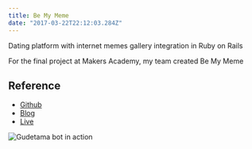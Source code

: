 ```yaml
---
title: Be My Meme
date: "2017-03-22T22:12:03.284Z"
---
```


Dating platform with internet memes gallery integration in Ruby on Rails

<!-- end -->

For the final project at Makers Academy, my team created Be My Meme

## Reference

* [Github](https://github.com/Justinio14/BeMyMeme)
* [Blog](https://medium.com/@herecomesjaycee/makers-academy-week-11-12-7799b14dfce5)
* [Live](https://bemymeme.herokuapp.com)

![Gudetama bot in action](https://cdn-images-1.medium.com/max/800/1*fHKnwFlP-_8mD8lMHgAXFg.png)
